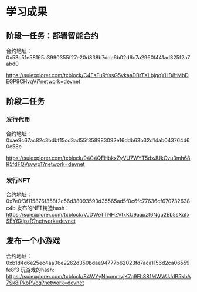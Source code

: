 # 学习成果

## 阶段一任务：部署智能合约

合约地址：0x53c51e58165a3990355f27e20d838b7dda6b02d6c7a2960f441ad325f2a7abd0

https://suiexplorer.com/txblock/C4EsFuRYssG5vkaaDBtTXLbjgqYHD8tMbDEGP9CHvqVi?network=devnet

## 阶段二任务

### 发行代币

合约地址：0xae9c67ac82c3bdbf15cd3ad55f358983092e16ddb63b32d14ab043764d60e58e

https://suiexplorer.com/txblock/94C4QEHbkxZyVU7WYT5dxJUkCyu3mh68R5fdFQVsvwp1?network=devnet

### 发行NFT

合约地址：0x7e0f3f115876f358f2c56d38093593d35565ad5f0c6fc77636cf670732638c4b
发布的NFT铸造hash：
https://suiexplorer.com/txblock/VJDWeTTNHZVtxKU9aapzf6Ngu2Eb5sXqfxSEY6XipzR?network=devnet

## 发布一个小游戏

合约地址：0xb1d4d6e25ec4aa06e2262d350bdae94777b62023fd7aca1156d2ca06559fe8f3
玩游戏的hash:
https://suiexplorer.com/txblock/84WYyNhommyjK7q9Eh881MWWJJdB5kbA7Sk8iPkbPVoq?network=devnet

